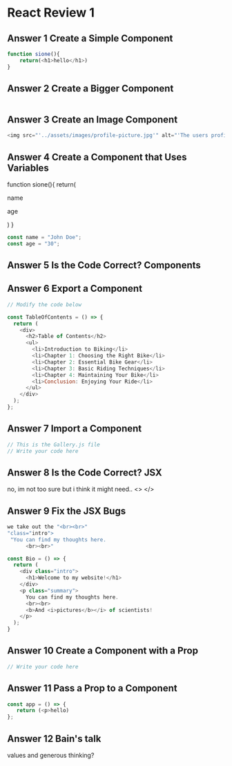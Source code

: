 # React Review 1

## Answer 1 Create a Simple Component

```js
function sione(){
    return(<h1>hello</h1>)
}
```

## Answer 2 Create a Bigger Component

```js

```

## Answer 3 Create an Image Component

```js
<img src="'../assets/images/profile-picture.jpg'" alt="'The users profile picture'"/>
```

## Answer 4 Create a Component that Uses Variables
function sione(){
    return(<p>name</p> <p>age<p>)
}
```js
const name = "John Doe";
const age = "30";


```

## Answer 5 Is the Code Correct? Components

## Answer 6 Export a Component

```js
// Modify the code below

const TableOfContents = () => {
  return (
    <div>
      <h2>Table of Contents</h2>
      <ul>
        <li>Introduction to Biking</li>
        <li>Chapter 1: Choosing the Right Bike</li>
        <li>Chapter 2: Essential Bike Gear</li>
        <li>Chapter 3: Basic Riding Techniques</li>
        <li>Chapter 4: Maintaining Your Bike</li>
        <li>Conclusion: Enjoying Your Ride</li>
      </ul>
    </div>
  );
};
```

## Answer 7 Import a Component

```js
// This is the Gallery.js file
// Write your code here
```

## Answer 8 Is the Code Correct? JSX
no, im not too sure but i think it might need.. <> </>

## Answer 9 Fix the JSX Bugs

```js
we take out the "<br><br>" 
"class="intro">
 "You can find my thoughts here.
      <br><br>"

const Bio = () => {
  return (
    <div class="intro">
      <h1>Welcome to my website!</h1>
    </div>
    <p class="summary">
      You can find my thoughts here.
      <br><br>
      <b>And <i>pictures</b></i> of scientists!
    </p>
  );
}
```

## Answer 10 Create a Component with a Prop

```js
// Write your code here
```

## Answer 11 Pass a Prop to a Component

```js
const app = () => {
   return (<p>hello)
};
```

## Answer 12 Bain's talk

values and generous thinking? 